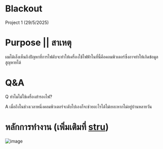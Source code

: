 # Blackout
Project 1 (29/5/2025)


# Purpose || สาเหตุ
ผมได้เล็งเห็นถึงปัญหาที่การไฟดับจะทำให้เครื่องใช้ไฟฟ้าในที่นี้คือคอมพิวเตอร์ซึ่งอาจทำให้เกิดข้อมูลสูญหายได้

# Q&A
Q ทำไมไม่ใช้เครื่องสำรองไฟ?

A เมื่อถึงในช่วงเวลาหนึ่งคอมพิวเตอร์จะดับไปเองก็จะช่วยอะไรได้ไม่เยอะหากไม่อยู่บ้านหลายวัน

# หลักการทำงาน (เพิ่มเติมที่ [stru](https://github.com/cordhxe/Blackout/blob/main/strc))
![image](https://github.com/user-attachments/assets/34f93c4b-287b-4774-9731-7d451abc01d1)
